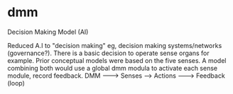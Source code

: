 # dmm
Decision Making Model (AI)


Reduced A.I to "decision making" eg, decision making systems/networks (governance?). There is a basic decision to operate sense organs for example. Prior conceptual models were based on the five senses. A model combining both would use a global dmm modula to activate each sense module, record feedback. DMM ---> Senses --> Actions ---> Feedback (loop)
